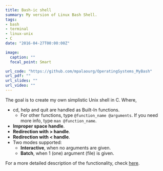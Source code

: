 ```yaml
---
title: Bash-ic shell
summary: My version of Linux Bash Shell.
tags:
- bash
- terminal
- linux-unix
- C
date: "2016-04-27T00:00:00Z"

image:
  caption: ""
  focal_point: Smart

url_code: "https://github.com/mpalaourg/OperatingSystems_MyBash"
url_pdf: ""
url_slides: ""
url_video: ""
---
```


The goal is to create my own simplistic Unix shell in C. Where,

- cd, help and quit are handled as Built-In functions.
  - For other functions, type ```@function_name @arguments```. If you need more info, type ```man @function_name```.
- **Improper space handle**.
- **Redirection with > handle**.
- **Redirection with < handle**.
- Two modes supported:
  - **Interactive**, when no arguments are given.
  - **Batch**, when 1 (one) argument (file) is given.

For a more detailed description of the functionality, check [here](https://github.com/mpalaourg/OperatingSystems_MyBash#operating-systems-final-assignment-auth-2018).
